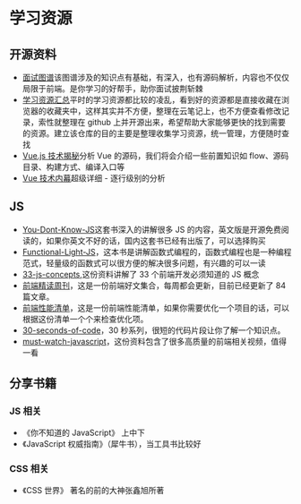 # 学习资源

## 开源资料

- [面试图谱](https://yuchengkai.cn/docs/zh/)该图谱涉及的知识点有基础，有深入，也有源码解析，内容也不仅仅局限于前端。是你学习的好帮手，助你面试披荆斩棘
- [学习资源汇总](https://github.com/webproblem/learning-article)平时的学习资源都比较的凌乱，看到好的资源都是直接收藏在浏览器的收藏夹中，这样其实并不方便，整理在云笔记上，也不方便查看修改记录，索性就整理在 github 上并开源出来，希望帮助大家能够更快的找到需要的资源。建立该仓库的目的主要是整理收集学习资源，统一管理，方便随时查找
- [Vue.js 技术揭秘](https://ustbhuangyi.github.io/vue-analysis/)分析 Vue 的源码，我们将会介绍一些前置知识如 flow、源码目录、构建方式、编译入口等
- [Vue 技术内幕](http://hcysun.me/vue-design/art/2vue-constructor.html)超级详细 - 逐行级别的分析

## JS
- [You-Dont-Know-JS](https://github.com/getify/You-Dont-Know-JS)这套书深入的讲解很多 JS 的内容，英文版是开源免费阅读的，如果你英文不好的话，国内这套书已经有出版了，可以选择购买
- [Functional-Light-JS](https://github.com/getify/Functional-Light-JS)，这本书是讲解函数式编程的，函数式编程也是一种编程范式，轻量级的函数式可以很方便的解决很多问题，有兴趣的可以一读
- [33-js-concepts](https://github.com/stephentian/33-js-concepts),这份资料讲解了 33 个前端开发必须知道的 JS 概念
- [前端精读周刊](https://github.com/dt-fe/weekly)，这是一份前端好文集合，每周都会更新，目前已经更新了 84 篇文章。
- [前端性能清单](https://github.com/JohnsenZhou/Front-End-Performance-Checklist)，这是一份前端性能清单，如果你需要优化一个项目的话，可以根据这份清单一个个来检查优化项。
- [30-seconds-of-code](https://github.com/30-seconds/30-seconds-of-code)，30 秒系列，很短的代码片段让你了解一个知识点。
- [must-watch-javascript](https://github.com/AllThingsSmitty/must-watch-javascript)，这份资料包含了很多高质量的前端相关视频，值得一看

## 分享书籍

### JS 相关

- 《你不知道的 JavaScript》 上中下
- 《JavaScript 权威指南》（犀牛书），当工具书比较好

### CSS 相关

- 《CSS 世界》 著名的前的大神张鑫旭所著
